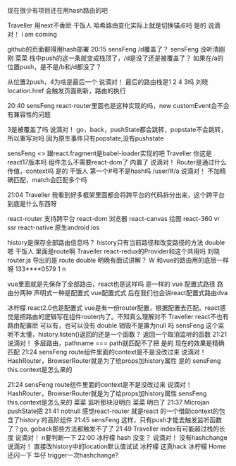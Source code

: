 
现在很少有项目还在用hash路由的吧
 
Traveller
用next不香麽 
干饭人
哈希路由变化实际上就是切换锚点吗 是的
说滴对！
i am coming 


github的页面都得用hash部署 
20:15
sensFeng
/d覆盖了？ 
sensFeng
没听清刚刚 
菜菜
栈中push的这一条就变成栈顶了，/d是没了还是被覆盖了？
如果在/a的位置push，是不是/b和/d都没了？
 


从位置2push，4为啥是最后一个 
说滴对！
最后的路由栈是1 2 4 3吗 
刘晓
location.href 会触发页面刷新，路由的执行 

20:40
sensFeng
react-router里面也是这种实现的吗，new customEvent会不会有兼容性的问题 



3是被覆盖了吗 
说滴对！
go，back，pushState都会跳转，popstate不会跳转，所以重写对吗 
因为原生事件只有popstate,没有pushstate

sensFeng
<> 跟react.fragment是babel-loader实现的吧 
Traveller
你这是react17版本吗  组件怎么不需要react-dom了 内置了
说滴对！
Router是通过什么传值，context吗 是的
干饭人
第一个#号不是hash吗 
/user/#/a
说滴对！
不加精确匹配，match会匹配多个吗 

21:04
Traveller
我看到好多框架里面都会将跨平台的代码拆分出来，这个跨平台到底是什么东西呀 


react-router 支持跨平台
react-dom 浏览器
react-canvas 绘图
react-360 vr
ssr
react-native 原生android ios



history是保存全部路由信息吗？ 
history只有当前路径和改变路径的方法
double
嗯 
干饭人
里面是route啊 
Traveller
react-redux的Provider和这个共用吗 
刘晓
router.js 导出的是 route 
double
明晚有面试讲解？ 
W
和vue的路由用的底层一样呀 
133****0579
1 
n


vue里面就是先保存了全部路由，react也是这样吗 
是一样的 
vue 配置式路径 
路由分两种 声明式一种是配置式
vue配置式式
后在我们也会讲react配置式路由dva

冰柠檬
react2.0也是配置式
vue是有一份router配置，根据配置去匹配。react感觉是把路由的逻辑写在组件router内了。不知真么理解对不 
Traveller
react不也有路由配置麽 可以有，也可以没有 
double
销毁不是置为null 吗 
sensFeng
这个监听不太懂，history.listen()返回的还是一个函数？ 返回一个取消监听的函数
21:21
说滴对！
多层路由，pathname === path就匹配不了把 是的 现在的效果是精确匹配
21:24
sensFeng
route组件里面的context是不是没改过来 
说滴对！
HashRouter，BrowserRouter就是为了给props加history属性 是的
sensFeng
this.context是怎么来的 



21:24
sensFeng
route组件里面的context是不是没改过来 
说滴对！
HashRouter，BrowserRouter就是为了给props加history属性 
sensFeng
this.context是怎么来的 
菜菜
监听那块没明白 
菜菜
明白了 
21:37
Microjan
pushState把 
21:41
notnull
感觉react-router 就是react 的一个借助context的包含了history 的高阶组件 
21:45
sensFeng
这样，只有push才能去触发监听函数了？go, goback那些方法都触发不了了 
21:49
Traveller
index有可能超过栈的长度 
说滴对！
n要判断一下 
22:00
冰柠檬
hash 没变？ 
说滴对！
没有hashchange 
说滴对！
直接改history中的location默认值试试 
冰柠檬
这真hack 
冰柠檬
Home还闪一下 
华仔
trigger一次hashchange? 

